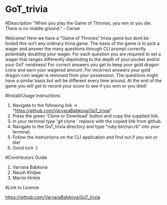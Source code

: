 # GoT_trivia

#Description
"When you play the Game of Thrones, you win or you die. There is no middle ground." - Cersei

Welcome! Here we have a "Game of Thrones" trivia game but dont be fooled this isn't any ordinary trivia game.  The basis of the game is to pick a wager and answer the many questions through CLI prompt correctly potentially doubling your wager.  For each question you are required to set a wager that ranges differently depending to the depth of your pocket and/or your GoT nerdiness! For correct answers you get to keep your gold dragon coins and earn your wagered amount. For incorrect answers your gold dragon coin wager is removed from your possession. The questions might have a similar basis but will be different every time around.  At the end of the game you will get to record your score to see if you won or you died!

#Install/Usage Instructions

1. Navigate to the following link ->  "https://github.com/VarvaraBabkova/GoT_trivia"
2. Press the green 'Clone or Download' button and copy the supplied link.
3. In your terminal type 'git clone <link>' replace <link> with the copied link from github. 
4. Navigate to the GoT_trivia directory and type "ruby bin/run.rb" into your terminal.
5. Follow the instructions on the CLI application and find out if you win or die!
7. Good luck :)

#Contributors Guide

1. Varvara Babkova
2. Naush Khiljee
3. Marrio Hinkle

#Link to License

https://github.com/VarvaraBabkova/GoT_trivia
